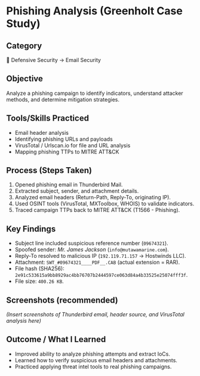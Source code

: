 # Phishing Analysis (Greenholt Case Study)

## Category  
📂 Defensive Security → Email Security  

## Objective  
Analyze a phishing campaign to identify indicators, understand attacker methods, and determine mitigation strategies.  

## Tools/Skills Practiced  
- Email header analysis  
- Identifying phishing URLs and payloads  
- VirusTotal / Urlscan.io for file and URL analysis  
- Mapping phishing TTPs to MITRE ATT&CK  

## Process (Steps Taken)  
1. Opened phishing email in Thunderbird Mail.  
2. Extracted subject, sender, and attachment details.  
3. Analyzed email headers (Return-Path, Reply-To, originating IP).  
4. Used OSINT tools (VirusTotal, MXToolbox, WHOIS) to validate indicators.  
5. Traced campaign TTPs back to MITRE ATT&CK (T1566 - Phishing).  

## Key Findings  
- Subject line included suspicious reference number (`09674321`).  
- Spoofed sender: *Mr. James Jackson* (`info@mutawamarine.com`).  
- Reply-To resolved to malicious IP (`192.119.71.157` → Hostwinds LLC).  
- Attachment: `SWT_#09674321____PDF__.CAB` (actual extension = RAR).  
- File hash (SHA256): `2e91c533615a9bb8929ac4bb76707b2444597ce063d84a4b33525e25074fff3f`.  
- File size: `400.26 KB`.  

## Screenshots (recommended)  
*(Insert screenshots of Thunderbird email, header source, and VirusTotal analysis here)*  

## Outcome / What I Learned  
- Improved ability to analyze phishing attempts and extract IoCs.  
- Learned how to verify suspicious email headers and attachments.  
- Practiced applying threat intel tools to real phishing campaigns.  
